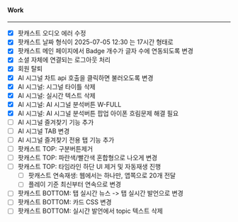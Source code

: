 
#### Work
---
- [x] 팟캐스트 오디오 에러 수정
- [x] 팟캐스트 날짜 형식이 2025-07-05 12:30 는 17시간  형태로
- [x] 팟캐스트 메인 페이지에서 Badge 개수가 글자 수에 연동되도록 변경
- [x] 소셜 자체에 연결되는 로그아웃 처리
- [x] 회원 탈퇴
- [x] AI 시그널 차트 api 호출을 클릭하면 불러오도록 변경
- [x] AI 시그널: 시그널 타이틀 삭제
- [x] AI 시그널: 실시간 텍스트 삭제
- [x] AI 시그널: AI 시그널 분석버튼 W-FULL
- [x] AI 시그널: AI 시그널 분석버튼 팝업 아이폰 흐림문제 해결 필요
- [ ] AI 시그널 즐겨찾기 기능 추가
- [ ] AI 시그널 TAB 변경
- [ ] AI 시그널 즐겨찾기 전용 탭 기능 추가
- [ ] 팟캐스트 TOP: 구분버튼제거
- [ ] 팟캐스트 TOP: 파란색/빨간색 혼합형으로 나오게 변경
- [ ] 팟캐스트 TOP: 타임라인 하단 UI 제거 및 자동재생 진행
	- [ ] 팟캐스트 연속재생: 웹에서는 하나만, 앱쪽으로 20개 전달
	- [ ] 플레이 기준 최신부터 연속으로 변경

- [ ] 팟캐스트 BOTTOM: 탭 실시간 뉴스 -> 탭 실시간 발언으로 변경
- [ ] 팟캐스트 BOTTOM: 카드 CSS 변경
- [ ] 팟캐스트 BOTTOM: 실시간 발언에서 topic 텍스트 삭제
